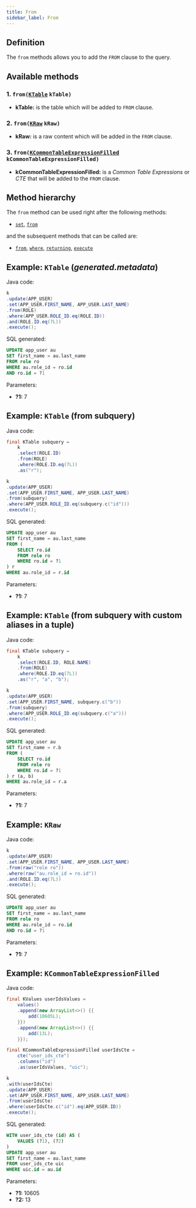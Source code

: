 ```yaml
---
title: From
sidebar_label: From
---
```


## Definition

The `from` methods allows you to add the `FROM` clause to the query.

## Available methods

### 1. `from(`[`KTable`](/docs/misc/ktable) `kTable)`

- **kTable:** is the table which will be added to `FROM` clause.

### 2. `from(`[`KRaw`](/docs/misc/select-list-values#7-kraw) `kRaw)`

- **kRaw:** is a raw content which will be added in the `FROM` clause.

### 3. `from(`[`KCommonTableExpressionFilled`](/docs/misc/cte) `kCommonTableExpressionFilled)`

- **kCommonTableExpressionFilled:** is a _Common Table Expressions_ or _CTE_ that will be added to the `FROM` clause.

## Method hierarchy

The `from` method can be used right after the following methods:

- [`set`](/docs/update-statement/set/), [`from`](/docs/update-statement/from/)

and the subsequent methods that can be called are:

- [`from`](/docs/update-statement/from/), [`where`](/docs/update-statement/where/), [`returning`](/docs/update-statement/returning), [`execute`](/docs/select-statement/select/)

## Example: `KTable` (_generated.metadata_)

Java code:

```java
k
.update(APP_USER)
.set(APP_USER.FIRST_NAME, APP_USER.LAST_NAME)
.from(ROLE)
.where(APP_USER.ROLE_ID.eq(ROLE.ID))
.and(ROLE.ID.eq(7L))
.execute();
```

SQL generated:

```sql
UPDATE app_user au
SET first_name = au.last_name
FROM role ro
WHERE au.role_id = ro.id
AND ro.id = ?1
```

Parameters:

- **?1:** 7

## Example: `KTable` (from subquery)

Java code:

```java
final KTable subquery =
    k
    .select(ROLE.ID)
    .from(ROLE)
    .where(ROLE.ID.eq(7L))
    .as("r");

k
.update(APP_USER)
.set(APP_USER.FIRST_NAME, APP_USER.LAST_NAME)
.from(subquery)
.where(APP_USER.ROLE_ID.eq(subquery.c("id")))
.execute();
```

SQL generated:

```sql
UPDATE app_user au
SET first_name = au.last_name
FROM (
    SELECT ro.id
    FROM role ro
    WHERE ro.id = ?1
) r
WHERE au.role_id = r.id
```

Parameters:

- **?1:** 7

## Example: `KTable` (from subquery with custom aliases in a tuple)

Java code:

```java
final KTable subquery =
    k
    .select(ROLE.ID, ROLE.NAME)
    .from(ROLE)
    .where(ROLE.ID.eq(7L))
    .as("r", "a", "b");

k
.update(APP_USER)
.set(APP_USER.FIRST_NAME, subquery.c("b"))
.from(subquery)
.where(APP_USER.ROLE_ID.eq(subquery.c("a")))
.execute();
```

SQL generated:

```sql
UPDATE app_user au
SET first_name = r.b
FROM (
    SELECT ro.id
    FROM role ro
    WHERE ro.id = ?1
) r (a, b)
WHERE au.role_id = r.a
```

Parameters:

- **?1:** 7

## Example: `KRaw`

Java code:

```java
k
.update(APP_USER)
.set(APP_USER.FIRST_NAME, APP_USER.LAST_NAME)
.from(raw("role ro"))
.where(raw("au.role_id = ro.id"))
.and(ROLE.ID.eq(7L))
.execute();
```

SQL generated:

```sql
UPDATE app_user au
SET first_name = au.last_name
FROM role ro
WHERE au.role_id = ro.id
AND ro.id = ?1
```

Parameters:

- **?1:** 7

## Example: `KCommonTableExpressionFilled`

Java code:

```java
final KValues userIdsValues =
    values()
    .append(new ArrayList<>() {{
        add(10605L);
    }})
    .append(new ArrayList<>() {{
        add(13L);
    }});

final KCommonTableExpressionFilled userIdsCte =
    cte("user_ids_cte")
    .columns("id")
    .as(userIdsValues, "uic");

k
.with(userIdsCte)
.update(APP_USER)
.set(APP_USER.FIRST_NAME, APP_USER.LAST_NAME)
.from(userIdsCte)
.where(userIdsCte.c("id").eq(APP_USER.ID))
.execute();
```

SQL generated:

```sql
WITH user_ids_cte (id) AS (
    VALUES (?1), (?2)
) 
UPDATE app_user au
SET first_name = au.last_name
FROM user_ids_cte uic
WHERE uic.id = au.id
```

Parameters:

- **?1:** 10605
- **?2:** 13